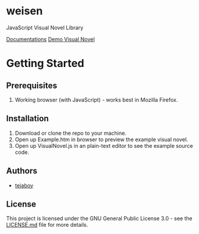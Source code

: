 # weisen
JavaScript Visual Novel Library

[Documentations](https://drive.google.com/open?id=1Gm0RsLQXzB08mARla8tCY09dmTOqmkkC37LqiO8-8Vo)
[Demo Visual Novel](https://weisen.me/Game.htm?pid=1)

# Getting Started

## Prerequisites

1. Working browser (with JavaScript) - works best in Mozilla Firefox.

## Installation

1. Download or clone the repo to your machine.
2. Open up Example.htm in browser to preview the example visual novel.
3. Open up VisualNovel.js in an plain-text editor to see the example source code.

## Authors
* [tejaboy](https://github.com/tejaboy)

## License
This project is licensed under the GNU General Public License 3.0 - see the [LICENSE.md](https://github.com/tejaboy/weisen/blob/master/LICENSE) file for more details.

